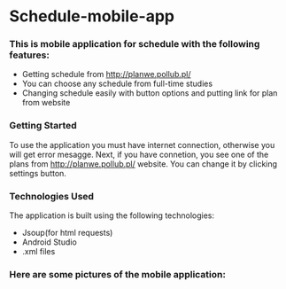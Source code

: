 # Schedule-mobile-app
### This is mobile application for schedule with the following features:
- Getting schedule from http://planwe.pollub.pl/
- You can choose any schedule from full-time studies
- Changing schedule easily with button options and putting link for plan from website

### Getting Started
To use the application you must have internet connection, otherwise you will get error mesagge. Next, if you have connetion, you see one of the plans from http://planwe.pollub.pl/ website. You can change it by clicking settings button.

 ### Technologies Used
 The application is built using the following technologies:

- Jsoup(for html requests)
- Android Studio
- .xml files

### Here are some pictures of the mobile application:
